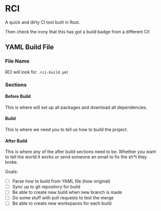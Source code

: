 # RCI
A quick and dirty CI tool built in Rust.

Then check the irony that this has got a build badge from
a different CI!

## YAML Build File
### File Name
RCI will look for `.rci-build.yml`

### Sections
#### Before Build
This is where will set up all packages and download all
dependencies.

#### Build
This is where we need you to tell us how to build the 
project.

#### After Build
This is where any of the after build sections need to be.
Whether you want to tell the world it works or send 
someone an email to fix the sh*t they broke.


Goals:
- [ ] Parse how to build from YAML file (how original)
- [ ] Sync up to git repository for build
- [ ] Be able to create new build when new branch is made
- [ ] Do some stuff with pull requests to test the merge
- [ ] Be able to create new workspaces for each build
